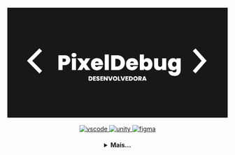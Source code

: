 [![banner](./banner.png)](https://github.com/pixel-debug)

<p align="center">
   <a href="https://code.visualstudio.com/">
      <img src="https://cdn.jsdelivr.net/gh/devicons/devicon/icons/vscode/vscode-original.svg" alt="vscode" width="40" height="40"/>
   </a>   
   <a href="https://unity.com/pt">
      <img src="https://cdn.jsdelivr.net/gh/devicons/devicon/icons/unity/unity-original.svg" alt="unity" width="40" height="40"/>
   </a>
     <a href="https://www.figma.com/community">
      <img src="https://cdn.jsdelivr.net/gh/devicons/devicon/icons/figma/figma-original.svg" alt="figma" width="40" height="40"/>
   </a>
</p>

<h4 align="center">
<details>
<summary>Mais...</summary>
<h1 align="center"><img src="https://media.giphy.com/media/hvRJCLFzcasrR4ia7z/giphy.gif" width="25px">Oi meu nome é Marina </h1></img>

<p align="center">
  <a href="https://github.com/pixel-debug">
    <img
      align="center"
      height="150em"
      src="https://github-readme-stats.vercel.app/api?username=pixel-debug&show_icons=true&include_all_commits=true&count_private=true&theme=tokyonight"
    />
  </a>
  <a href="https://github.com/pixel-debug">
    <img
      align="center"
      height="150em"
      src="https://github-readme-stats.vercel.app/api/top-langs/?username=pixel-debug&show_icons=true&include_all_commits=true&count_private=true&layout=compact&theme=tokyonight"
    />
  </a>
</p>

<p align="center">
  <a href="https://github.com/pixel-debug">
    <img
      align="center"
      src="https://github-profile-trophy.vercel.app/?username=pixel-debug&theme=onedark&no-frame=true&row=1&&margin-w=20&no-bg=true"
    />
  </a>
</a>
</p>



<h3 align="center">Trabalhando em:</h3>

<p align="center">
  <a href="https://github.com/pixel-debug/pixel-debug">
    <img
      align="center"
      height="120em"
      src="https://github-readme-stats.vercel.app/api/pin/?username=pixel-debug&repo=README&theme=tokyonight">
    </img>
  </a>
</p>

<h3 align="center">Sobre mim:</h3>

<p align="center">
  <a href="https://discord.gg/CalmCake#2515">
    <img
      align="center"
      src="https://img.shields.io/badge/Discord-1C1C1C?style=for-the-badge&logo=discord&logoColor=00FFFF">
  </a>
  <a href="https://www.linkedin.com/in/marina-bernardes-diniz/">
    <img
         align="center"
         src="https://img.shields.io/badge/LinkedIn-1C1C1C?style=for-the-badge&logo=linkedin&logoColor=00FFFF"
  </a>
  
</p>
<h5 align="center">"Attention. Hull failure imminent. All personnel abandon ship. Launch in 3...2...1..."</h5>
